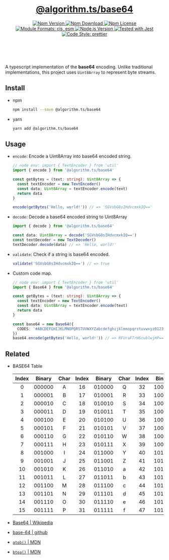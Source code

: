 <header>
  <h1 align="center">
    <a href="https://github.com/guanghechen/algorithm.ts/tree/@algorithm.ts/base64@3.1.1/packages/base64/#readme">@algorithm.ts/base64</a>
  </h1>
  <div align="center">
    <a href="https://www.npmjs.com/package/@algorithm.ts/base64">
      <img
        alt="Npm Version"
        src="https://img.shields.io/npm/v/@algorithm.ts/base64.svg"
      />
    </a>
    <a href="https://www.npmjs.com/package/@algorithm.ts/base64">
      <img
        alt="Npm Download"
        src="https://img.shields.io/npm/dm/@algorithm.ts/base64.svg"
      />
    </a>
    <a href="https://www.npmjs.com/package/@algorithm.ts/base64">
      <img
        alt="Npm License"
        src="https://img.shields.io/npm/l/@algorithm.ts/base64.svg"
      />
    </a>
    <a href="#install">
      <img
        alt="Module Formats: cjs, esm"
        src="https://img.shields.io/badge/module_formats-cjs%2C%20esm-green.svg"
      />
    </a>
    <a href="https://github.com/nodejs/node">
      <img
        alt="Node.js Version"
        src="https://img.shields.io/node/v/@algorithm.ts/base64"
      />
    </a>
    <a href="https://github.com/facebook/jest">
      <img
        alt="Tested with Jest"
        src="https://img.shields.io/badge/tested_with-jest-9c465e.svg"
      />
    </a>
    <a href="https://github.com/prettier/prettier">
      <img
        alt="Code Style: prettier"
        src="https://img.shields.io/badge/code_style-prettier-ff69b4.svg?style=flat-square"
      />
    </a>
  </div>
</header>
<br/>


A typescript implementation of the **base64** encoding. Unlike traditional implementations, this
project uses `Uint8Array` to represent byte streams.


## Install

* npm

  ```bash
  npm install --save @algorithm.ts/base64
  ```

* yarn

  ```bash
  yarn add @algorithm.ts/base64
  ```


## Usage


* `encode`: Encode a Uint8Array into base64 encoded string.

  ```typescript
  // node env: import { TextEncoder } from 'util'
  import { encode } from '@algorithm.ts/base64'

  const getBytes = (text: string): Uint8Array => {
    const textEncoder = new TextEncoder()
    const data: Uint8Array = textEncoder.encode(text)
    return data
  }

  encode(getBytes('Hello, world!')) // => 'SGVsbG8sIHdvcmxkIQ=='
  ```

* `decode`: Decode a base64 encoded string to Uint8Array

  ```typescript
  import { decode } from '@algorithm.ts/base64'

  const data: Uint8Array = decode('SGVsbG8sIHdvcmxkIQ==') 
  const textDecoder = new TextDecoder()
  textDecoder.decode(data) // => 'Hello, world!'
  ```

* `validate`: Check if a string is base64 encoded.

  ```typescript
  validate('SGVsbG8sIHdvcmxkIQ==') // => true
  ```

* Custom code map.

  ```typescript
  // node env: import { TextEncoder } from 'util'
  import { Base64 } from '@algorithm.ts/base64'

  const getBytes = (text: string): Uint8Array => {
    const textEncoder = new TextEncoder()
    const data: Uint8Array = textEncoder.encode(text)
    return data
  }

  const base64 = new Base64({
    CODES: '#ABCDEFGHIJKLMNOPQRSTUVWXYZabcdefghijklmnopqrstuvwxyz0123456789+'
  })
  base64.encode(getBytes('Hello, world!')) // => RFUraF7rHGcublwjHP==
  ```


## Related

* BASE64 Table

  Index | Binary  | Char  | Index | Binary  | Char  | Index | Binary  | Char  | Index | Binary  | Char
  :----:|:-------:|:-----:|:-----:|:-------:|:-----:|:-----:|:-------:|:-----:|:-----:|:-------:|:-----
   0    | 000000  | A     | 16    | 010000  | Q     | 32    | 100000  | g     | 48    | 110000  | w
   1    | 000001  | B     | 17    | 010001  | R     | 33    | 100001  | h     | 49    | 110001  | x
   2    | 000010  | C     | 18    | 010010  | S     | 34    | 100010  | i     | 50    | 110010  | y
   3    | 000011  | D     | 19    | 010011  | T     | 35    | 100011  | j     | 51    | 110011  | z
   4    | 000100  | E     | 20    | 010100  | U     | 36    | 100100  | k     | 52    | 110100  | 0
   5    | 000101  | F     | 21    | 010101  | V     | 37    | 100101  | l     | 53    | 110101  | 1
   6    | 000110  | G     | 22    | 010110  | W     | 38    | 100110  | m     | 54    | 110110  | 2
   7    | 000111  | H     | 23    | 010111  | X     | 39    | 100111  | n     | 55    | 110111  | 3
   8    | 001000  | I     | 24    | 011000  | Y     | 40    | 101000  | o     | 56    | 111000  | 4
   9    | 001001  | J     | 25    | 011001  | Z     | 41    | 101001  | p     | 57    | 111001  | 5
   10   | 001010  | K     | 26    | 011010  | a     | 42    | 101010  | q     | 58    | 111010  | 6
   11   | 001011  | L     | 27    | 011011  | b     | 43    | 101011  | r     | 59    | 111011  | 7
   12   | 001100  | M     | 28    | 011100  | c     | 44    | 101100  | s     | 60    | 111100  | 8
   13   | 001101  | N     | 29    | 011101  | d     | 45    | 101101  | t     | 61    | 111101  | 9
   14   | 001110  | O     | 30    | 011110  | e     | 46    | 101110  | u     | 62    | 111110  | +
   15   | 001111  | P     | 31    | 011111  | f     | 47    | 101111  | v     | 63    | 111111  | /




* [Base64 | Wikipedia](https://en.wikipedia.org/wiki/Base64)
* [base-64 | github](https://github.com/mathiasbynens/base64)
* [`atob()` | MDN](https://developer.mozilla.org/en-US/docs/Web/API/atob)
* [`btoa()` | MDN](https://developer.mozilla.org/en-US/docs/Web/API/btoa)


[homepage]: https://github.com/guanghechen/algorithm.ts/tree/@algorithm.ts/base64@3.1.1/packages/base64#readme
